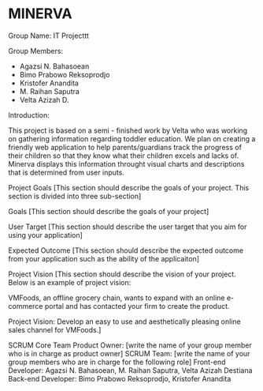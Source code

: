 # MINERVA
Group Name: IT Projecttt

Group Members:
- Agazsi N. Bahasoean
- Bimo Prabowo Reksoprodjo
- Kristofer Anandita
- M. Raihan Saputra
- Velta Azizah D.


Introduction:

This project is based on a semi - finished work by Velta who was working on gathering information regarding toddler education. We plan on creating a friendly web application to help parents/guardians track the progress of their children so that they know what their children excels and lacks of. Minerva displays this information throught visual charts and descriptions that is determined from user inputs. 


Project Goals
[This section should describe the goals of your project.  This section is divided into three sub-section]

Goals
[This section should describe the goals of your project]

User Target
[This section should describe the user target that you aim for using your application]

Expected Outcome
[This section should describe the expected outcome from your application such as the ability of the applicaiton]


Project Vision
[This section should describe the vision of your project.  Below is an example of project vision:

VMFoods, an offline grocery chain, wants to expand with an online e-commerce portal and has contacted your firm to create the product.

Project Vision: Develop an easy to use and aesthetically pleasing online sales channel for VMFoods.]


SCRUM Core Team
Product Owner: [write the name of your group member who is in charge as product owner]
SCRUM Team: [write the name of your group members who are in charge for the following role]
Front-end Developer: Agazsi N. Bahasoean, M. Raihan Saputra, Velta Azizah Destiana
Back-end Developer: Bimo Prabowo Reksoprodjo, Kristofer Anandita
